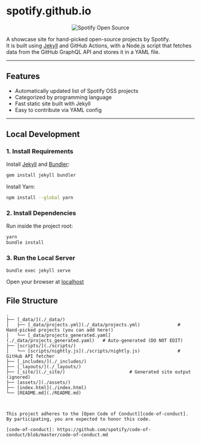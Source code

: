 # spotify.github.io

<p align="center">
  <img src="https://user-images.githubusercontent.com/8904624/127524940-37bd6001-647d-40ac-86ec-bb22d1a100c8.gif" alt="Spotify Open Source">
</p>

A showcase site for hand-picked open-source projects by Spotify.  
It is built using [Jekyll](https://jekyllrb.com/) and GitHub Actions, with a Node.js script that fetches data from the GitHub GraphQL API and stores it in a YAML file.

---

## Features

- Automatically updated list of Spotify OSS projects
- Categorized by programming language
- Fast static site built with Jekyll
- Easy to contribute via YAML config

---

## Local Development

### 1. Install Requirements


Install [Jekyll](https://jekyllrb.com/) and [Bundler](https://bundler.io/):
```sh
gem install jekyll bundler
```
Install Yarn:

```sh
npm install --global yarn
```

### 2. Install Dependencies

Run inside the project root:

```sh
yarn
bundle install
```

### 3. Run the Local Server

```sh
bundle exec jekyll serve
```

Open your browser at [localhost](http://localhost:4000)

## File Structure
```text
.
├── [_data/](./_data/)
│   ├── [_data/projects.yml](./_data/projects.yml)              # Hand-picked projects (you can add here!)
│   └── [_data/projects_generated.yaml](./_data/projects_generated.yaml)   # Auto-generated (DO NOT EDIT)
├── [scripts/](./scripts/)
│   └── [scripts/nightly.js](./scripts/nightly.js)              # GitHub API fetcher
├── [_includes/](./_includes/)
├── [_layouts/](./_layouts/)
├── [_site/](./_site/)                        # Generated site output (ignored)
├── [assets/](./assets/)
├── [index.html](./index.html)
└── [README.md](./README.md)



This project adheres to the [Open Code of Conduct][code-of-conduct]. By participating, you are expected to honor this code.

[code-of-conduct]: https://github.com/spotify/code-of-conduct/blob/master/code-of-conduct.md

